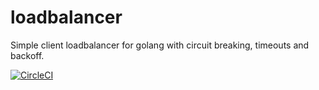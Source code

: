 # loadbalancer
Simple client loadbalancer for golang with circuit breaking, timeouts and backoff.

[![CircleCI](https://circleci.com/gh/nicholasjackson/loadbalancer.svg?style=svg)](https://circleci.com/gh/nicholasjackson/loadbalancer)
